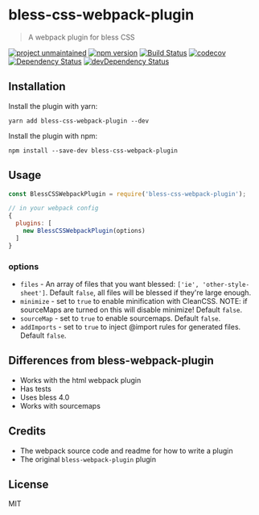 # bless-css-webpack-plugin

> A webpack plugin for bless CSS

[![project unmaintained](https://img.shields.io/badge/project-unmaintained-red.svg)](https://img.shields.io/badge/project-unmaintained-red.svg)
[![npm version](https://badge.fury.io/js/bless-css-webpack-plugin.svg)](http://badge.fury.io/js/bless-css-webpack-plugin)
[![Build Status](https://travis-ci.org/mattlewis92/bless-css-webpack-plugin.svg)](https://travis-ci.org/mattlewis92/bless-css-webpack-plugin)
[![codecov](https://codecov.io/gh/mattlewis92/bless-css-webpack-plugin/branch/master/graph/badge.svg)](https://codecov.io/gh/mattlewis92/bless-css-webpack-plugin)
[![Dependency Status](https://david-dm.org/mattlewis92/bless-css-webpack-plugin.svg)](https://david-dm.org/mattlewis92/bless-css-webpack-plugin)
[![devDependency Status](https://david-dm.org/mattlewis92/bless-css-webpack-plugin/dev-status.svg)](https://david-dm.org/mattlewis92/bless-css-webpack-plugin?type=dev)


## Installation

Install the plugin with yarn:

```
yarn add bless-css-webpack-plugin --dev
```

Install the plugin with npm:

```
npm install --save-dev bless-css-webpack-plugin
```

## Usage
```javascript
const BlessCSSWebpackPlugin = require('bless-css-webpack-plugin');

// in your webpack config
{
  plugins: [
    new BlessCSSWebpackPlugin(options)
  ]
}
```
### options

* `files` - An array of files that you want blessed: `['ie', 'other-style-sheet']`. Default `false`, all files will be blessed if they're large enough.
* `minimize` - set to `true` to enable minification with CleanCSS. NOTE: if sourceMaps are turned on this will disable minimize! Default `false`.
* `sourceMap` - set to `true` to enable sourcemaps. Default `false`.
* `addImports` - set to `true` to inject @import rules for generated files. Default `false`.

## Differences from bless-webpack-plugin
* Works with the html webpack plugin
* Has tests
* Uses bless 4.0
* Works with sourcemaps

## Credits
* The webpack source code and readme for how to write a plugin
* The original `bless-webpack-plugin` plugin

## License
MIT
